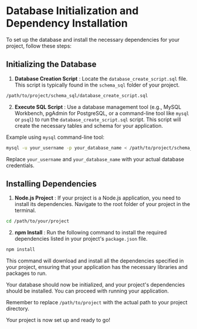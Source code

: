 
# Database Initialization and Dependency Installation

To set up the database and install the necessary dependencies for your project, follow these steps:
## Initializing the Database 
1. **Database Creation Script** : Locate the `database_create_script.sql` file. This script is typically found in the `schema_sql` folder of your project.

```bash
/path/to/project/schema_sql/database_create_script.sql
``` 
2. **Execute SQL Script** : Use a database management tool (e.g., MySQL Workbench, pgAdmin for PostgreSQL, or a command-line tool like `mysql` or `psql`) to run the `database_create_script.sql` script. This script will create the necessary tables and schema for your application.

Example using `mysql` command-line tool:

```bash
mysql -u your_username -p your_database_name < /path/to/project/schema_sql/database_create_script.sql
```

Replace `your_username` and `your_database_name` with your actual database credentials.
## Installing Dependencies 
1. **Node.js Project** : If your project is a Node.js application, you need to install its dependencies. Navigate to the root folder of your project in the terminal.

```bash
cd /path/to/your/project
``` 
2. **npm Install** : Run the following command to install the required dependencies listed in your project's `package.json` file.

```bash
npm install
```



This command will download and install all the dependencies specified in your project, ensuring that your application has the necessary libraries and packages to run.

Your database should now be initialized, and your project's dependencies should be installed. You can proceed with running your application.

Remember to replace `/path/to/project` with the actual path to your project directory.

Your project is now set up and ready to go!
